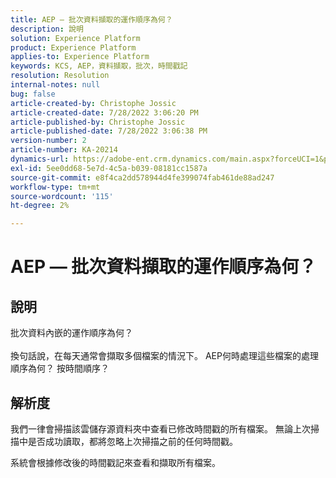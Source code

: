 ```yaml
---
title: AEP — 批次資料擷取的運作順序為何？
description: 說明
solution: Experience Platform
product: Experience Platform
applies-to: Experience Platform
keywords: KCS, AEP，資料擷取，批次，時間戳記
resolution: Resolution
internal-notes: null
bug: false
article-created-by: Christophe Jossic
article-created-date: 7/28/2022 3:06:20 PM
article-published-by: Christophe Jossic
article-published-date: 7/28/2022 3:06:38 PM
version-number: 2
article-number: KA-20214
dynamics-url: https://adobe-ent.crm.dynamics.com/main.aspx?forceUCI=1&pagetype=entityrecord&etn=knowledgearticle&id=c18d60d0-860e-ed11-82e5-000d3a379dbc
exl-id: 5ee0dd68-5e7d-4c5a-b039-08181cc1587a
source-git-commit: e8f4ca2dd578944d4fe399074fab461de88ad247
workflow-type: tm+mt
source-wordcount: '115'
ht-degree: 2%

---
```


# AEP — 批次資料擷取的運作順序為何？

## 說明

批次資料內嵌的運作順序為何？<br><br>換句話說，在每天通常會擷取多個檔案的情況下。 AEP何時處理這些檔案的處理順序為何？ 按時間順序？

## 解析度


我們一律會掃描該雲儲存源資料夾中查看已修改時間戳的所有檔案。 無論上次掃描中是否成功讀取，都將忽略上次掃描之前的任何時間戳。

系統會根據修改後的時間戳記來查看和擷取所有檔案。
